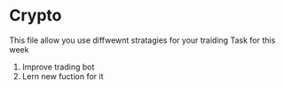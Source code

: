 # Crypto
This file allow you use diffwewnt stratagies for your traiding
Task for this week 
1. Improve trading bot
2. Lern new fuction for it
